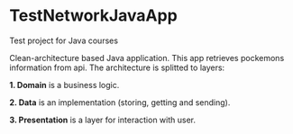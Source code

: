 # TestNetworkJavaApp
Test project for Java courses

Clean-architecture based Java application. This app retrieves pockemons information from api. The architecture is splitted to layers:

**1. Domain** is a business logic.

**2. Data** is an implementation (storing, getting and sending).

**3. Presentation** is a layer for interaction with user.
